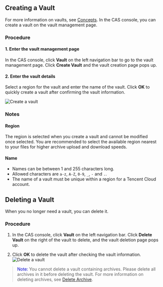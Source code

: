 ## Creating a Vault
For more information on vaults, see [Concepts](https://cloud.tencent.com/document/product/572/8727). In the CAS console, you can create a vault on the vault management page.
### Procedure
#### 1. Enter the vault management page
In the CAS console, click **Vault** on the left navigation bar to go to the vault management page. Click **Create Vault** and the vault creation page pops up.

#### 2. Enter the vault details
Select a region for the vault and enter the name of the vault. Click **OK** to quickly create a vault after confirming the vault information.

  ![Create a vault](https://main.qcloudimg.com/raw/cd7c5b44ed4a253f9c660137862697ce.png)

### Notes

#### Region
The region is selected when you create a vault and cannot be modified once selected. You are recommended to select the available region nearest to your files for higher archive upload and download speeds.

#### Name

-  Names can be between 1 and 255 characters long.
-  Allowed characters are `a-z`, `A-Z`, `0-9`, `_`, `-` and `.`.
-  The name of a vault must be unique within a region for a Tencent Cloud account.

## Deleting a Vault
When you no longer need a vault, you can delete it.


### Procedure
1. In the CAS console, click **Vault** on the left navigation bar. Click **Delete Vault** on the right of the vault to delete, and the vault deletion page pops up.

2. Click **OK** to delete the vault after checking the vault information.
![Delete a vault](https://main.qcloudimg.com/raw/b9b474c811532a962bb8f04ca4b85137.png)

> <font color="#0000cc">Note: </font>
> You cannot delete a vault containing archives. Please delete all archives in it before deleting the vault. For more information on deleting archives, see [Delete Archive](https://cloud.tencent.com/document/product/572/18332).

